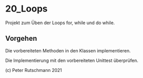 # 20_Loops

Projekt zum Üben der Loops for, while und do while.

## Vorgehen

Die vorbereiteten Methoden in den Klassen implementieren.

Die Implementierung mit den vorbereiteten Unittest überprüfen.



(c) Peter Rutschmann 2021



